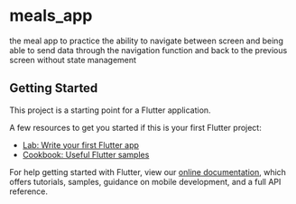 # meals_app

the meal app to practice the ability to navigate between screen and being able to send data through the navigation function and back to the previous screen without state management

## Getting Started


This project is a starting point for a Flutter application.
 
A few resources to get you started if this is your first Flutter project:

- [Lab: Write your first Flutter app](https://flutter.dev/docs/get-started/codelab)
- [Cookbook: Useful Flutter samples](https://flutter.dev/docs/cookbook)

For help getting started with Flutter, view our
[online documentation](https://flutter.dev/docs), which offers tutorials,
samples, guidance on mobile development, and a full API reference.

